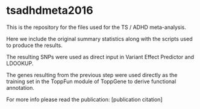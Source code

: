 # tsadhdmeta2016
This is the repository for the files used for the TS / ADHD meta-analysis.

Here we include the original summary statistics along with the scripts used to produce the results.

The resulting SNPs were used as direct input in Variant Effect Predictor and LDOOKUP.

The genes resulting from the previous step were used directly as the training set in the ToppFun module of ToppGene to derive functional annotation.

For more info please read the publication:
[publication citation]
